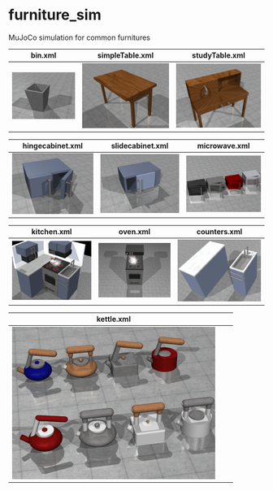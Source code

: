 # furniture_sim
MuJoCo simulation for common furnitures


bin.xml |  simpleTable.xml | studyTable.xml |
:-------------------------:|:-------------------------:|:-------------------------:
![Alt text](bin/bin.png?raw=false "bin") | ![Alt text](simpleTable/simpleTable.png?raw=false "simple table")  |  ![Alt text](studyTable/studyTable.png?raw=false "study table")  |

hingecabinet.xml           |  slidecabinet.xml | microwave.xml |
:-------------------------:|:-------------------------:|:-------------------------:
![Alt text](hingecabinet/hingecabinet.png?raw=false "hingecabinet") | ![Alt text](slidecabinet/slidecabinet.png?raw=false "slidecabinet")  |  ![Alt text](microwave/microwave.png?raw=false "microwave")  |

kitchen.xml |  oven.xml | counters.xml |
:-------------------------:|:-------------------------:|:-------------------------:
![Alt text](backwall/kitchen.png?raw=false "kitchen") | ![Alt text](oven/oven.png?raw=false "oven") | ![Alt text](counters/counters.png?raw=false "counters")  |

kettle.xml |   |  |
:-------------------------:|:-------------------------:|:-------------------------:
![Alt text](kettle/kettles.png?raw=false "kettle") |  |  |